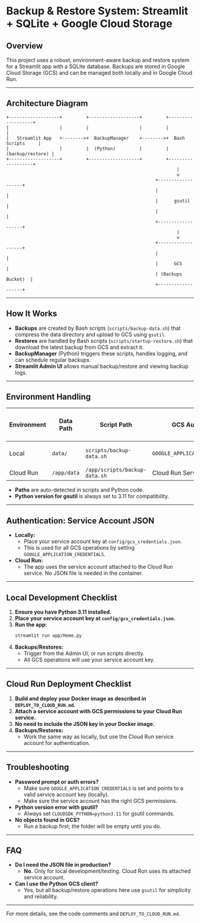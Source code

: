 # Backup & Restore System: Streamlit + SQLite + Google Cloud Storage

## Overview
This project uses a robust, environment-aware backup and restore system for a Streamlit app with a SQLite database. Backups are stored in Google Cloud Storage (GCS) and can be managed both locally and in Google Cloud Run.

---

## Architecture Diagram

```
+-------------------+         +-------------------+         +-------------------+
|                   |         |                   |         |                   |
|   Streamlit App   +-------->+  BackupManager    +-------->+  Bash Scripts     |
|                   |         |  (Python)         |         |  (backup/restore) |
+-------------------+         +-------------------+         +-------------------+
                                                                |
                                                                v
                                                        +-------------------+
                                                        |                   |
                                                        |      gsutil       |
                                                        |                   |
                                                        +-------------------+
                                                                |
                                                                v
                                                        +-------------------+
                                                        |                   |
                                                        |      GCS          |
                                                        | (Backups Bucket)  |
                                                        +-------------------+
```

---

## How It Works

- **Backups** are created by Bash scripts (`scripts/backup-data.sh`) that compress the data directory and upload to GCS using `gsutil`.
- **Restores** are handled by Bash scripts (`scripts/startup-restore.sh`) that download the latest backup from GCS and extract it.
- **BackupManager** (Python) triggers these scripts, handles logging, and can schedule regular backups.
- **Streamlit Admin UI** allows manual backup/restore and viewing backup logs.

---

## Environment Handling

| Environment   | Data Path      | Script Path                | GCS Auth Method                | Service Account JSON Needed? |
|---------------|---------------|----------------------------|-------------------------------|------------------------------|
| Local         | `data/`       | `scripts/backup-data.sh`   | `GOOGLE_APPLICATION_CREDENTIALS` | **Yes** (for local dev)      |
| Cloud Run     | `/app/data`   | `/app/scripts/backup-data.sh` | Cloud Run Service Account      | No                           |

- **Paths** are auto-detected in scripts and Python code.
- **Python version for gsutil** is always set to 3.11 for compatibility.

---

## Authentication: Service Account JSON

- **Locally:**
  - Place your service account key at `config/gcs_credentials.json`.
  - This is used for all GCS operations by setting `GOOGLE_APPLICATION_CREDENTIALS`.
- **Cloud Run:**
  - The app uses the service account attached to the Cloud Run service. No JSON file is needed in the container.

---

## Local Development Checklist

1. **Ensure you have Python 3.11 installed.**
2. **Place your service account key at `config/gcs_credentials.json`.**
3. **Run the app:**
   ```bash
   streamlit run app/Home.py
   ```
4. **Backups/Restores:**
   - Trigger from the Admin UI, or run scripts directly.
   - All GCS operations will use your service account key.

---

## Cloud Run Deployment Checklist

1. **Build and deploy your Docker image as described in `DEPLOY_TO_CLOUD_RUN.md`.**
2. **Attach a service account with GCS permissions to your Cloud Run service.**
3. **No need to include the JSON key in your Docker image.**
4. **Backups/Restores:**
   - Work the same way as locally, but use the Cloud Run service account for authentication.

---

## Troubleshooting

- **Password prompt or auth errors?**
  - Make sure `GOOGLE_APPLICATION_CREDENTIALS` is set and points to a valid service account key (locally).
  - Make sure the service account has the right GCS permissions.
- **Python version error with gsutil?**
  - Always set `CLOUDSDK_PYTHON=python3.11` for gsutil commands.
- **No objects found in GCS?**
  - Run a backup first; the folder will be empty until you do.

---

## FAQ

- **Do I need the JSON file in production?**
  - **No.** Only for local development/testing. Cloud Run uses its attached service account.
- **Can I use the Python GCS client?**
  - Yes, but all backup/restore operations here use `gsutil` for simplicity and reliability.

---

For more details, see the code comments and `DEPLOY_TO_CLOUD_RUN.md`. 
